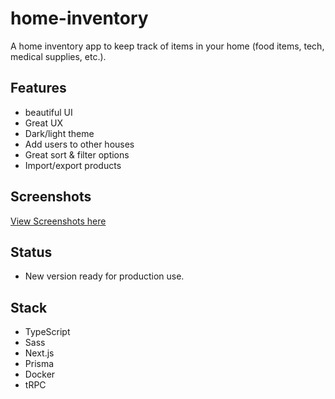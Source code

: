 # home-inventory

A home inventory app to keep track of items in your home (food items, tech, medical supplies, etc.).

## Features

- beautiful UI
- Great UX
- Dark/light theme
- Add users to other houses
- Great sort & filter options
- Import/export products

## Screenshots

[View Screenshots here](./docs/SCREENSHOTS.md)

## Status

- New version ready for production use.

## Stack

- TypeScript
- Sass
- Next.js
- Prisma
- Docker
- tRPC
